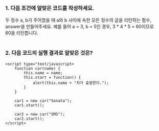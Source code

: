 ### 1. 다음 조건에 알맞은 코드를 작성하세요.

두 정수 a, b가 주어졌을 때 a와 b 사이에 속한 모든 정수의 곱을 리턴하는 함수,<br> 
answer을 만들어주세요. 예를 들어 a = 3, b = 5인 경우, 3 * 4 * 5 = 60이므로<br>
60을 리턴합니다.<br>
<br>
### 2. 다음 코드의 실행 결과로 알맞은 것은?
```
<script type="text/javascript>
    function car(name) {
        this.name = name;
        this.start = function() {
            alert(this.name + "차가 출발한다.");
        }
    }

    car1 = new car("Sonata");
    car1.start();
    
    car2 = new car("SM5");
    car2.start();
</script>